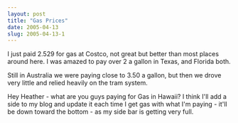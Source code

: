 ```yaml
---
layout: post
title: "Gas Prices"
date: 2005-04-13
slug: 2005-04-13-1
---
```


I just paid 2.529 for gas at Costco, not great but better than most places around here.  I was amazed to pay over 2 a gallon in Texas, and Florida both.

Still in Australia we were paying close to 3.50 a gallon, but then we drove very little and relied heavily on the tram system.  

Hey Heather - what are you guys paying for Gas in Hawaii?  I think I&apos;ll add a side to my blog and update it each time I get gas with what I&apos;m paying - it&apos;ll be down toward the bottom - as my side bar is getting very full.

